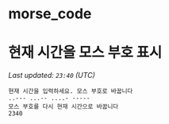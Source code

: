 # morse_code
# 현재 시간을 모스 부호 표시
<!-- MORSE_TIME_START -->
_Last updated: `23:40` (UTC)_

```
현재 시간을 입력하세요. 모스 부호로 바꿉니다
..--- ...-- ....- -----
모스 부호를 다시 현재 시간으로 바꿉니다
2340
```
<!-- MORSE_TIME_END -->
